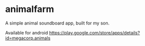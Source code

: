 # animalfarm
A simple animal soundboard app, built for my son.

Available for android https://play.google.com/store/apps/details?id=megacorp.animals
